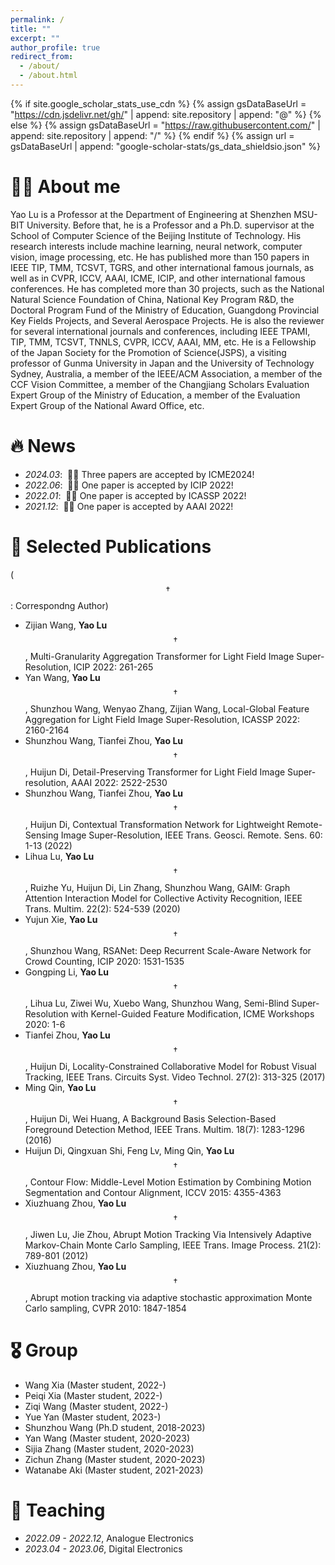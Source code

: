 ```yaml
---
permalink: /
title: ""
excerpt: ""
author_profile: true
redirect_from: 
  - /about/
  - /about.html
---
```


{% if site.google_scholar_stats_use_cdn %}
{% assign gsDataBaseUrl = "https://cdn.jsdelivr.net/gh/" | append: site.repository | append: "@" %}
{% else %}
{% assign gsDataBaseUrl = "https://raw.githubusercontent.com/" | append: site.repository | append: "/" %}
{% endif %}
{% assign url = gsDataBaseUrl | append: "google-scholar-stats/gs_data_shieldsio.json" %}

<span class='anchor' id='about-me'></span>

# 🤵🏻 About me
Yao Lu is a Professor at the Department of Engineering at Shenzhen MSU-BIT University. Before that, he is a Professor and a Ph.D. supervisor at the School of Computer Science of the Beijing Institute of Technology. His research interests include machine learning, neural network, computer vision, image processing, etc. He has published more than 150 papers in IEEE TIP, TMM, TCSVT, TGRS, and other international famous journals, as well as in CVPR, ICCV, AAAI, ICME, ICIP, and other international famous conferences. He has completed more than 30 projects, such as the National Natural Science Foundation of China, National Key Program R&D, the Doctoral Program Fund of the Ministry of Education, Guangdong Provincial Key Fields Projects, and Several Aerospace Projects. He is also the reviewer for several international journals and conferences, including IEEE TPAMI, TIP, TMM, TCSVT, TNNLS, CVPR, ICCV, AAAI, MM, etc. He is a Fellowship of the Japan Society for the Promotion of Science(JSPS), a visiting professor of Gunma University in Japan and the University of Technology Sydney, Australia, a member of the IEEE/ACM Association, a member of the CCF Vision Committee, a member of the Changjiang Scholars Evaluation Expert Group of the Ministry of Education, a member of the Evaluation Expert Group of the National Award Office, etc.

# 🔥 News
- *2024.03*: &nbsp;🎉🎉 Three papers are accepted by ICME2024!
- *2022.06*: &nbsp;🎉🎉 One paper is accepted by ICIP 2022!
- *2022.01*: &nbsp;🎉🎉 One paper is accepted by ICASSP 2022!
- *2021.12*: &nbsp;🎉🎉 One paper is accepted by AAAI 2022!

# 📝 Selected Publications 
($$\dagger$$: Correspondng Author)
- Zijian Wang, **Yao Lu**$$\dagger$$, Multi-Granularity Aggregation Transformer for Light Field Image Super-Resolution, ICIP 2022: 261-265
- Yan Wang, **Yao Lu**$$\dagger$$, Shunzhou Wang, Wenyao Zhang, Zijian Wang, Local-Global Feature Aggregation for Light Field Image Super-Resolution, ICASSP 2022: 2160-2164
- Shunzhou Wang, Tianfei Zhou, **Yao Lu**$$\dagger$$, Huijun Di, Detail-Preserving Transformer for Light Field Image Super-resolution, AAAI 2022: 2522-2530
- Shunzhou Wang, Tianfei Zhou, **Yao Lu**$$\dagger$$, Huijun Di, Contextual Transformation Network for Lightweight Remote-Sensing Image Super-Resolution, IEEE Trans. Geosci. Remote. Sens. 60: 1-13 (2022)
- Lihua Lu, **Yao Lu**$$\dagger$$, Ruizhe Yu, Huijun Di, Lin Zhang, Shunzhou Wang, GAIM: Graph Attention Interaction Model for Collective Activity Recognition, IEEE Trans. Multim. 22(2): 524-539 (2020)
- Yujun Xie, **Yao Lu**$$\dagger$$, Shunzhou Wang, RSANet: Deep Recurrent Scale-Aware Network for Crowd Counting, ICIP 2020: 1531-1535
- Gongping Li, **Yao Lu**$$\dagger$$, Lihua Lu, Ziwei Wu, Xuebo Wang, Shunzhou Wang, Semi-Blind Super-Resolution with Kernel-Guided Feature Modification, ICME Workshops 2020: 1-6
- Tianfei Zhou, **Yao Lu**$$\dagger$$, Huijun Di, Locality-Constrained Collaborative Model for Robust Visual Tracking, IEEE Trans. Circuits Syst. Video Technol. 27(2): 313-325 (2017)
- Ming Qin, **Yao Lu**$$\dagger$$, Huijun Di, Wei Huang, A Background Basis Selection-Based Foreground Detection Method, IEEE Trans. Multim. 18(7): 1283-1296 (2016)
- Huijun Di, Qingxuan Shi, Feng Lv, Ming Qin, **Yao Lu**$$\dagger$$, Contour Flow: Middle-Level Motion Estimation by Combining Motion Segmentation and Contour Alignment, ICCV 2015: 4355-4363
- Xiuzhuang Zhou, **Yao Lu**$$\dagger$$, Jiwen Lu, Jie Zhou, Abrupt Motion Tracking Via Intensively Adaptive Markov-Chain Monte Carlo Sampling, IEEE Trans. Image Process. 21(2): 789-801 (2012)
- Xiuzhuang Zhou, **Yao Lu**$$\dagger$$, Abrupt motion tracking via adaptive stochastic approximation Monte Carlo sampling, CVPR 2010: 1847-1854

# 🎖 Group
- Wang Xia (Master student, 2022-)
- Peiqi Xia (Master student, 2022-)
- Ziqi Wang (Master student, 2022-)
- Yue Yan (Master student, 2023-)
- Shunzhou Wang (Ph.D student, 2018-2023)
- Yan Wang (Master student, 2020-2023)
- Sijia Zhang (Master student, 2020-2023)
- Zichun Zhang (Master student, 2020-2023)
- Watanabe Aki (Master student, 2021-2023)

# 💬 Teaching
- *2022.09 - 2022.12*, Analogue Electronics 
- *2023.04 - 2023.06*, Digital Electronics

